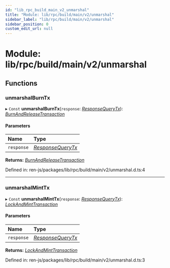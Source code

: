 ```yaml
---
id: "lib_rpc_build_main_v2_unmarshal"
title: "Module: lib/rpc/build/main/v2/unmarshal"
sidebar_label: "lib/rpc/build/main/v2/unmarshal"
sidebar_position: 0
custom_edit_url: null
---
```


# Module: lib/rpc/build/main/v2/unmarshal

## Functions

### unmarshalBurnTx

▸ `Const` **unmarshalBurnTx**(`response`: [*ResponseQueryTx*](../interfaces/lib_rpc_build_main_v2_methods.responsequerytx.md)): [*BurnAndReleaseTransaction*](lib_interfaces_build_main_transaction.md#burnandreleasetransaction)

#### Parameters

| Name | Type |
| :------ | :------ |
| `response` | [*ResponseQueryTx*](../interfaces/lib_rpc_build_main_v2_methods.responsequerytx.md) |

**Returns:** [*BurnAndReleaseTransaction*](lib_interfaces_build_main_transaction.md#burnandreleasetransaction)

Defined in: ren-js/packages/lib/rpc/build/main/v2/unmarshal.d.ts:4

___

### unmarshalMintTx

▸ `Const` **unmarshalMintTx**(`response`: [*ResponseQueryTx*](../interfaces/lib_rpc_build_main_v2_methods.responsequerytx.md)): [*LockAndMintTransaction*](lib_interfaces_build_main_transaction.md#lockandminttransaction)

#### Parameters

| Name | Type |
| :------ | :------ |
| `response` | [*ResponseQueryTx*](../interfaces/lib_rpc_build_main_v2_methods.responsequerytx.md) |

**Returns:** [*LockAndMintTransaction*](lib_interfaces_build_main_transaction.md#lockandminttransaction)

Defined in: ren-js/packages/lib/rpc/build/main/v2/unmarshal.d.ts:3
